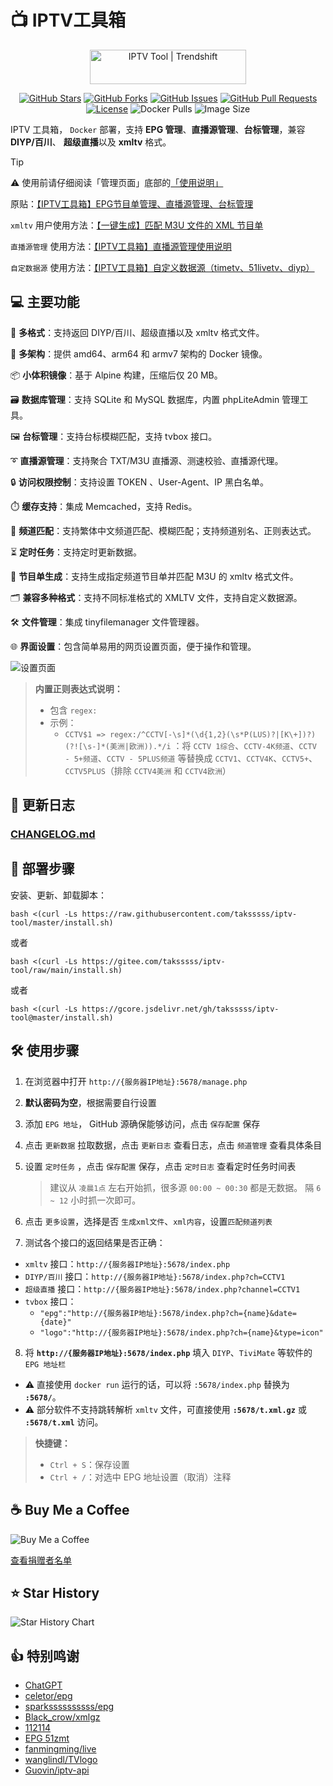 # 📺 IPTV工具箱
<div align="center">

<a href="https://trendshift.io/repositories/12969" target="_blank">
  <img src="https://trendshift.io/api/badge/repositories/12969" alt="IPTV Tool | Trendshift" style="width: 250px; height: 55px;" width="250" height="55"/>
</a>

[![GitHub Stars](https://img.shields.io/github/stars/taksssss/iptv-tool?style=social)](https://github.com/taksssss/iptv-tool/stargazers)
[![GitHub Forks](https://img.shields.io/github/forks/taksssss/iptv-tool?style=social)](https://github.com/taksssss/iptv-tool/network/members)
[![GitHub Issues](https://img.shields.io/github/issues/taksssss/iptv-tool)](https://github.com/taksssss/iptv-tool/issues)
[![GitHub Pull Requests](https://img.shields.io/github/issues-pr/taksssss/iptv-tool)](https://github.com/taksssss/iptv-tool/pulls)
[![License](https://img.shields.io/github/license/taksssss/iptv-tool)](https://github.com/taksssss/iptv-tool/blob/main/LICENSE)
![Docker Pulls](https://img.shields.io/docker/pulls/taksss/php-epg)
![Image Size](https://img.shields.io/docker/image-size/taksss/php-epg/latest)
</div>

IPTV 工具箱， `Docker` 部署，支持 **EPG 管理**、**直播源管理**、**台标管理**，兼容 **DIYP/百川**、 **超级直播**以及 **xmltv** 格式。

> [!TIP]
> ⚠️ 使用前请仔细阅读「管理页面」底部的[「使用说明」](/epg/assets/html/readme.md)
> 
> 原贴：[【IPTV工具箱】EPG节目单管理、直播源管理、台标管理](https://www.right.com.cn/forum/thread-8386320-1-1.html)
> 
> `xmltv` 用户使用方法：[【一键生成】匹配 M3U 文件的 XML 节目单](https://www.right.com.cn/forum/thread-8392662-1-1.html) 
>
> `直播源管理` 使用方法：[【IPTV工具箱】直播源管理使用说明](https://www.right.com.cn/forum/thread-8417162-1-1.html) 
>
> `自定数据源` 使用方法：[【IPTV工具箱】自定义数据源（timetv、51livetv、diyp）](https://www.right.com.cn/forum/thread-8432214-1-1.html)


## 💻 主要功能

📡 **多格式**：支持返回 DIYP/百川、超级直播以及 xmltv 格式文件。

🐳 **多架构**：提供 amd64、arm64 和 armv7 架构的 Docker 镜像。

📦 **小体积镜像**：基于 Alpine 构建，压缩后仅 20 MB。

🗃️ **数据库管理**：支持 SQLite 和 MySQL 数据库，内置 phpLiteAdmin 管理工具。

🖼️ **台标管理**：支持台标模糊匹配，支持 tvbox 接口。

➰ **直播源管理**：支持聚合 TXT/M3U 直播源、测速校验、直播源代理。

🔒 **访问权限控制**：支持设置 TOKEN 、User-Agent、IP 黑白名单。

⏱️ **缓存支持**：集成 Memcached，支持 Redis。

🔄 **频道匹配**：支持繁体中文频道匹配、模糊匹配；支持频道别名、正则表达式。

⏳ **定时任务**：支持定时更新数据。

📝 **节目单生成**：支持生成指定频道节目单并匹配 M3U 的 xmltv 格式文件。

🗂️ **兼容多种格式**：支持不同标准格式的 XMLTV 文件，支持自定义数据源。

🛠️ **文件管理**：集成 tinyfilemanager 文件管理器。

🌐 **界面设置**：包含简单易用的网页设置页面，便于操作和管理。

<picture>
  <source
    media="(prefers-color-scheme: dark)"
    srcset="/pic/management-dark.png"
  />
  <source
    media="(prefers-color-scheme: light)"
    srcset="/pic/management.png"
  />
  <img
    alt="设置页面"
    src="/pic/management.png"
  />
</picture>

> **内置正则表达式说明：**
> - 包含 `regex:`
> - 示例：
>   - `CCTV$1 => regex:/^CCTV[-\s]*(\d{1,2}(\s*P(LUS)?|[K\+])?)(?![\s-]*(美洲|欧洲)).*/i` ：将 `CCTV 1综合`、`CCTV-4K频道`、`CCTV - 5+频道`、`CCTV - 5PLUS频道` 等替换成 `CCTV1`、`CCTV4K`、`CCTV5+`、`CCTV5PLUS`（排除 `CCTV4美洲` 和 `CCTV4欧洲`）

## 📝 更新日志

### [CHANGELOG.md](./CHANGELOG.md)

## 🚀 部署步骤
安装、更新、卸载脚本：
```
bash <(curl -Ls https://raw.githubusercontent.com/taksssss/iptv-tool/master/install.sh)
```
或者
```
bash <(curl -Ls https://gitee.com/taksssss/iptv-tool/raw/main/install.sh)
```
或者
```
bash <(curl -Ls https://gcore.jsdelivr.net/gh/taksssss/iptv-tool@master/install.sh)
```

## 🛠️ 使用步骤

1. 在浏览器中打开 `http://{服务器IP地址}:5678/manage.php`
2. **默认密码为空**，根据需要自行设置
3. 添加 `EPG 地址`， GitHub 源确保能够访问，点击 `保存配置` 保存
4. 点击 `更新数据` 拉取数据，点击 `更新日志` 查看日志，点击 `频道管理` 查看具体条目
5. 设置 `定时任务` ，点击 `保存配置` 保存，点击 `定时日志` 查看定时任务时间表

    > 建议从 `凌晨1点` 左右开始抓，很多源 `00:00 ~ 00:30` 都是无数据。
    > 隔 `6 ~ 12` 小时抓一次即可。

6. 点击 `更多设置`，选择是否 `生成xml文件`、`xml内容`，设置`匹配频道列表`
7. 测试各个接口的返回结果是否正确：

- `xmltv` 接口：`http://{服务器IP地址}:5678/index.php`
- `DIYP/百川` 接口：`http://{服务器IP地址}:5678/index.php?ch=CCTV1`
- `超级直播` 接口：`http://{服务器IP地址}:5678/index.php?channel=CCTV1`
- `tvbox` 接口：
  - `"epg":"http://{服务器IP地址}:5678/index.php?ch={name}&date={date}"`
  - `"logo":"http://{服务器IP地址}:5678/index.php?ch={name}&type=icon"`

8. 将 **`http://{服务器IP地址}:5678/index.php`** 填入 `DIYP`、`TiviMate` 等软件的 `EPG 地址栏`

- ⚠️ 直接使用 `docker run` 运行的话，可以将 `:5678/index.php` 替换为 **`:5678/`**。
- ⚠️ 部分软件不支持跳转解析 `xmltv` 文件，可直接使用 **`:5678/t.xml.gz`** 或 **`:5678/t.xml`** 访问。

> **快捷键：**
>
> - `Ctrl + S`：保存设置
> - `Ctrl + /`：对选中 EPG 地址设置（取消）注释

## ☕ Buy Me a Coffee

<picture>
  <source
    media="(prefers-color-scheme: dark)"
    srcset="/pic/buymeacofee-dark.png"
  />
  <source
    media="(prefers-color-scheme: light)"
    srcset="/pic/buymeacofee.png"
  />
  <img
    alt="Buy Me a Coffee"
    src="/pic/buymeacofee.png"
  />
</picture>

[查看捐赠者名单](/DONATIONS.md)

## ⭐ Star History

<picture>
  <source
    media="(prefers-color-scheme: dark)"
    srcset="https://api.star-history.com/svg?repos=taksssss/iptv-tool&type=Date&theme=dark"
  />
  <source
    media="(prefers-color-scheme: light)"
    srcset="https://api.star-history.com/svg?repos=taksssss/iptv-tool&type=Date"
  />
  <img
    alt="Star History Chart"
    src="https://api.star-history.com/svg?repos=taksssss/iptv-tool&type=Date"
  />
</picture>

## 👍 特别鸣谢
- [ChatGPT](https://chatgpt.com/)
- [celetor/epg](https://github.com/celetor/epg)
- [sparkssssssssss/epg](https://github.com/sparkssssssssss/epg)
- [Black_crow/xmlgz](https://gitee.com/Black_crow/xmlgz)
- [112114](https://diyp.112114.xyz/)
- [EPG 51zmt](http://epg.51zmt.top:8000/)
- [fanmingming/live](https://github.com/fanmingming/live)
- [wanglindl/TVlogo](https://github.com/wanglindl/TVlogo)
- [Guovin/iptv-api](https://github.com/Guovin/iptv-api)
